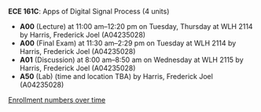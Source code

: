 **ECE 161C**: Apps of Digital Signal Process (4 units)

- **A00** (Lecture) at 11:00 am–12:20 pm on Tuesday, Thursday at WLH 2114 by Harris, Frederick Joel (A04235028)
- **A00** (Final Exam) at 11:30 am–2:29 pm on Tuesday at WLH 2114 by Harris, Frederick Joel (A04235028)
- **A01** (Discussion) at 8:00 am–8:50 am on Wednesday at WLH 2115 by Harris, Frederick Joel (A04235028)
- **A50** (Lab) (time and location TBA) by Harris, Frederick Joel (A04235028)

[Enrollment numbers over time](./ECE161C.tsv)
